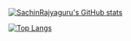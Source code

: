 

[![SachinRajyaguru's GitHub stats](https://github-readme-stats.vercel.app/api?username=SachinRajyaguru&count_private=true&show_icons=true&theme=dark&bg_color=145,719bcdff,6496c8&text_color=fff&icon_color=fff)](https://github.com/anuraghazra/github-readme-stats)


[![Top Langs](https://github-readme-stats.vercel.app/api/top-langs/?username=SachinRajyaguru&langs_count=3)](https://github.com/anuraghazra/github-readme-stats)
